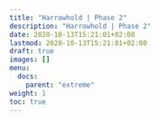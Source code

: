 ```yaml
---
title: "Harrowhold | Phase 2"
description: "Harrowhold | Phase 2"
date: 2020-10-13T15:21:01+02:00
lastmod: 2020-10-13T15:21:01+02:00
draft: true
images: []
menu:
  docs:
    parent: "extreme"
weight: 1
toc: true
---
```

